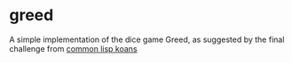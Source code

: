 greed
=====

A simple implementation of the dice game Greed, as suggested by the final challenge from [common lisp koans](https://github.com/google/lisp-koans)
